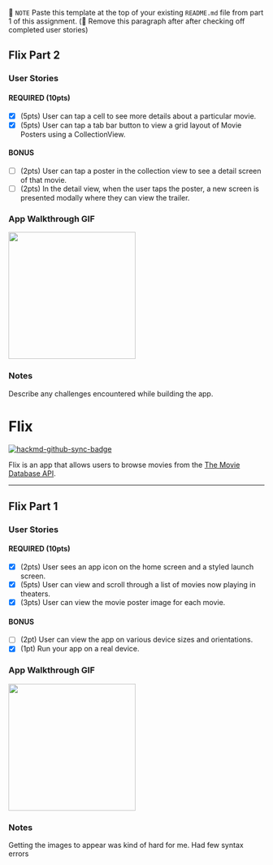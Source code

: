 📝 `NOTE` Paste this template at the top of your existing `README.md` file from part 1 of this assignment. (🚫 Remove this paragraph after after checking off completed user stories)

## Flix Part 2

### User Stories

#### REQUIRED (10pts)
- [x] (5pts) User can tap a cell to see more details about a particular movie.
- [x] (5pts) User can tap a tab bar button to view a grid layout of Movie Posters using a CollectionView.

#### BONUS
- [ ] (2pts) User can tap a poster in the collection view to see a detail screen of that movie.
- [ ] (2pts) In the detail view, when the user taps the poster, a new screen is presented modally where they can view the trailer.

### App Walkthrough GIF

<img src=(https://i.imgur.com/8AxTiiq.gif) width=250><br>

### Notes
Describe any challenges encountered while building the app.

# Flix

[![hackmd-github-sync-badge](https://hackmd.io/9-yPGtVvRCijhyPvgvxdDQ/badge)](https://hackmd.io/9-yPGtVvRCijhyPvgvxdDQ)


Flix is an app that allows users to browse movies from the [The Movie Database API](http://docs.themoviedb.apiary.io/#).



---

## Flix Part 1

### User Stories




#### REQUIRED (10pts)
- [x] (2pts) User sees an app icon on the home screen and a styled launch screen.
- [x] (5pts) User can view and scroll through a list of movies now playing in theaters.
- [x] (3pts) User can view the movie poster image for each movie.

#### BONUS
- [ ] (2pt) User can view the app on various device sizes and orientations.
- [x] (1pt) Run your app on a real device.

### App Walkthrough GIF


<img src=(https://i.imgur.com/Caakrmp.gif) width=250><br>

### Notes
Getting the images to appear was kind of hard for me. Had few syntax errors
